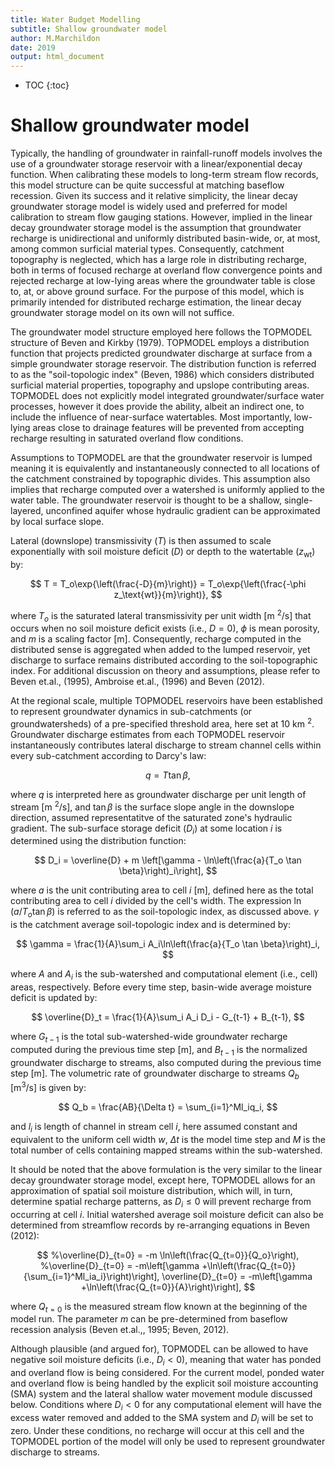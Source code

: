 ```yaml
---
title: Water Budget Modelling
subtitle: Shallow groundwater model
author: M.Marchildon
date: 2019
output: html_document
---
```


* TOC
{:toc}

# Shallow groundwater model

Typically, the handling of groundwater in rainfall-runoff models involves the use of a groundwater storage reservoir with a linear/exponential decay function. When calibrating these models to long-term stream flow records, this model structure can be quite successful at matching baseflow recession. Given its success and it relative simplicity, the linear decay groundwater storage model is widely used and preferred for model calibration to stream flow gauging stations. However, implied in the linear decay groundwater storage model is the assumption that groundwater recharge is unidirectional and uniformly distributed basin-wide, or, at most, among common surficial material types. Consequently, catchment topography is neglected, which has a large role in distributing recharge, both in terms of focused recharge at overland flow convergence points and rejected recharge at low-lying areas where the groundwater table is close to, at, or above ground surface. For the purpose of this model, which is primarily intended for distributed recharge estimation, the linear decay groundwater storage model on its own will not suffice.

The groundwater model structure employed here follows the TOPMODEL structure of Beven and Kirkby (1979). TOPMODEL employs a distribution function that projects predicted groundwater discharge at surface from a simple groundwater storage reservoir. The distribution function is referred to as the "soil-topologic index" (Beven, 1986) which considers distributed surficial material properties, topography and upslope contributing areas. TOPMODEL does not explicitly model integrated groundwater/surface water processes, however it does provide the ability, albeit an indirect one, to include the influence of near-surface watertables. Most importantly, low-lying areas close to drainage features will be prevented from accepting recharge resulting in saturated overland flow conditions. 

Assumptions to TOPMODEL are that the groundwater reservoir is lumped meaning it is equivalently and instantaneously connected to all locations of the catchment constrained by topographic divides. This assumption also implies that recharge computed over a watershed is uniformly applied to the water table. The groundwater reservoir is thought to be a shallow, single-layered, unconfined aquifer whose hydraulic gradient can be approximated by local surface slope. 

Lateral (downslope) transmissivity ($T$) is then assumed to scale exponentially with soil moisture deficit ($D$) or depth to the watertable ($z_\text{wt}$) by:

$$
	T = T_o\exp{\left(\frac{-D}{m}\right)} = T_o\exp{\left(\frac{-\phi z_\text{wt}}{m}\right)},  
$$

where $T_o$ is the saturated lateral transmissivity per unit width [m $^2$/s] that occurs when no soil moisture deficit exists (i.e., $D=0$), $\phi$ is mean porosity, and $m$ is a scaling factor [m]. Consequently, recharge computed in the distributed sense is aggregated when added to the lumped reservoir, yet discharge to surface remains distributed according to the soil-topographic index. For additional discussion on theory and assumptions, please refer to Beven et.al., (1995), Ambroise et.al., (1996) and Beven (2012).

At the regional scale, multiple TOPMODEL reservoirs have been established to represent groundwater dynamics in sub-catchments (or groundwatersheds) of a pre-specified threshold area, here set at 10 km $^2$. Groundwater discharge estimates from each TOPMODEL reservoir instantaneously contributes lateral discharge to stream channel cells within every sub-catchment according to Darcy's law:

$$
	q = T\tan\beta,
$$

where $q$ is interpreted here as groundwater discharge per unit length of stream [m $^2$/s], and $\tan\beta$ is the surface slope angle in the downslope direction, assumed representatitve of the saturated zone's hydraulic gradient. The sub-surface storage deficit ($D_i$) at some location $i$ is determined using the distribution function:

$$
	D_i = \overline{D} + m \left[\gamma - \ln\left(\frac{a}{T_o \tan \beta}\right)_i\right],
$$

where $a$ is the unit contributing area to cell $i$ [m], defined here as the total contributing area to cell $i$ divided by the cell's width. The expression $\ln(a/T_o \tan \beta)$ is referred to as the soil-topologic index, as discussed above. $\gamma$ is the catchment average soil-topologic index and is determined by:

$$
	\gamma = \frac{1}{A}\sum_i A_i\ln\left(\frac{a}{T_o \tan \beta}\right)_i,
$$

where $A$ and $A_i$ is the sub-watershed and computational element (i.e., cell) areas, respectively. Before every time step, basin-wide average moisture deficit is updated by:

$$
	\overline{D}_t = \frac{1}{A}\sum_i A_i D_i - G_{t-1} + B_{t-1},
$$

where $G_{t-1}$ is the total sub-watershed-wide groundwater recharge computed during the previous time step [m], and $B_{t-1}$ is the normalized groundwater discharge to streams, also computed during the previous time step [m]. The volumetric rate of groundwater discharge to streams $Q_b$ [m$^3$/s] is given by:

$$
	Q_b = \frac{AB}{\Delta t} = \sum_{i=1}^Ml_iq_i,
$$

and $l_i$ is length of channel in stream cell $i$, here assumed constant and equivalent to the uniform cell width $w$, $\Delta t$ is the model time step and $M$ is the total number of cells containing mapped streams within the sub-watershed.

It should be noted that the above formulation is the very similar to the linear decay groundwater storage model, except here, TOPMODEL allows for an approximation of spatial soil moisture distribution, which will, in turn, determine spatial recharge patterns, as $D_i\leq 0$ will prevent recharge from occurring at cell $i$. Initial watershed average soil moisture deficit can also be determined from streamflow records by re-arranging equations in Beven (2012):

$$
	%\overline{D}_{t=0} = -m \ln\left(\frac{Q_{t=0}}{Q_o}\right),
	%\overline{D}_{t=0} = -m\left[\gamma +\ln\left(\frac{Q_{t=0}}{\sum_{i=1}^Ml_ia_i}\right)\right],
	\overline{D}_{t=0} = -m\left[\gamma +\ln\left(\frac{Q_{t=0}}{A}\right)\right],
$$

where $Q_{t=0}$ is the measured stream flow known at the beginning of the model run. The parameter $m$ can be pre-determined from baseflow recession analysis (Beven et.al.,, 1995; Beven, 2012).

Although plausible (and argued for), TOPMODEL can be allowed to have negative soil moisture deficits (i.e., $D_i<0$), meaning that water has ponded and overland flow is being considered. For the current model, ponded water and overland flow is being handled by the explicit soil moisture accounting (SMA) system and the lateral shallow water movement module discussed below. Conditions where $D_i<0$ for any computational element will have the excess water removed and added to the SMA system and $D_i$ will be set to zero. Under these conditions, no recharge will occur at this cell and the TOPMODEL portion of the model will only be used to represent groundwater discharge to streams.



<!-- Lateral flux is approximated with steady-state Darcian flows under a uniform recharge rate with an effictive hydraulic gradient approximated by local surface slope (Ambroise et.al.,, 1996).

$$
	q = aR = T\tan\beta,
$$

where $a$ is the contributing area [m $^2$], $R$ is the  -->

